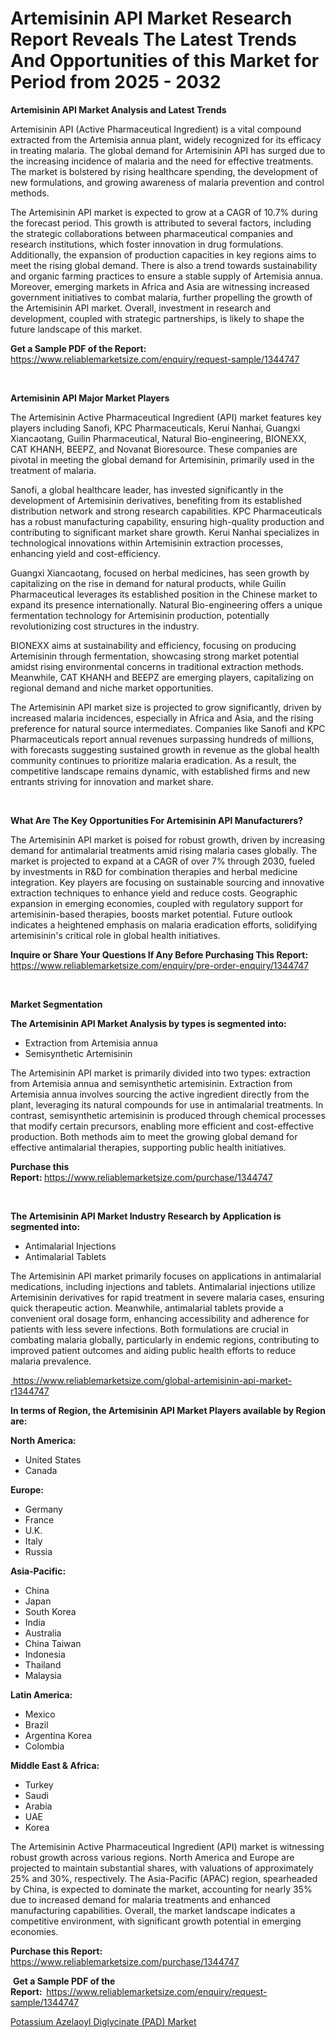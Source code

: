 <p><h1>Artemisinin API Market Research Report Reveals The Latest Trends And Opportunities of this Market for Period from 2025 - 2032</h1></p><p><strong>Artemisinin API Market Analysis and Latest Trends</strong></p>
<p><p>Artemisinin API (Active Pharmaceutical Ingredient) is a vital compound extracted from the Artemisia annua plant, widely recognized for its efficacy in treating malaria. The global demand for Artemisinin API has surged due to the increasing incidence of malaria and the need for effective treatments. The market is bolstered by rising healthcare spending, the development of new formulations, and growing awareness of malaria prevention and control methods.</p><p>The Artemisinin API market is expected to grow at a CAGR of 10.7% during the forecast period. This growth is attributed to several factors, including the strategic collaborations between pharmaceutical companies and research institutions, which foster innovation in drug formulations. Additionally, the expansion of production capacities in key regions aims to meet the rising global demand. There is also a trend towards sustainability and organic farming practices to ensure a stable supply of Artemisia annua. Moreover, emerging markets in Africa and Asia are witnessing increased government initiatives to combat malaria, further propelling the growth of the Artemisinin API market. Overall, investment in research and development, coupled with strategic partnerships, is likely to shape the future landscape of this market.</p></p>
<p><strong>Get a Sample PDF of the Report:&nbsp;</strong> <a href="https://www.reliablemarketsize.com/enquiry/request-sample/1344747?utm_campaign=2216&utm_medium=2&utm_source=Github&utm_content=ia&utm_term=02022025&utm_id=artemisinin-api">https://www.reliablemarketsize.com/enquiry/request-sample/1344747</a></p>
<p>&nbsp;</p>
<p><strong>Artemisinin API Major Market Players</strong></p>
<p><p>The Artemisinin Active Pharmaceutical Ingredient (API) market features key players including Sanofi, KPC Pharmaceuticals, Kerui Nanhai, Guangxi Xiancaotang, Guilin Pharmaceutical, Natural Bio-engineering, BIONEXX, CAT KHANH, BEEPZ, and Novanat Bioresource. These companies are pivotal in meeting the global demand for Artemisinin, primarily used in the treatment of malaria.</p><p>Sanofi, a global healthcare leader, has invested significantly in the development of Artemisinin derivatives, benefiting from its established distribution network and strong research capabilities. KPC Pharmaceuticals has a robust manufacturing capability, ensuring high-quality production and contributing to significant market share growth. Kerui Nanhai specializes in technological innovations within Artemisinin extraction processes, enhancing yield and cost-efficiency.</p><p>Guangxi Xiancaotang, focused on herbal medicines, has seen growth by capitalizing on the rise in demand for natural products, while Guilin Pharmaceutical leverages its established position in the Chinese market to expand its presence internationally. Natural Bio-engineering offers a unique fermentation technology for Artemisinin production, potentially revolutionizing cost structures in the industry.</p><p>BIONEXX aims at sustainability and efficiency, focusing on producing Artemisinin through fermentation, showcasing strong market potential amidst rising environmental concerns in traditional extraction methods. Meanwhile, CAT KHANH and BEEPZ are emerging players, capitalizing on regional demand and niche market opportunities.</p><p>The Artemisinin API market size is projected to grow significantly, driven by increased malaria incidences, especially in Africa and Asia, and the rising preference for natural source intermediates. Companies like Sanofi and KPC Pharmaceuticals report annual revenues surpassing hundreds of millions, with forecasts suggesting sustained growth in revenue as the global health community continues to prioritize malaria eradication. As a result, the competitive landscape remains dynamic, with established firms and new entrants striving for innovation and market share.</p></p>
<p>&nbsp;</p>
<p><strong>What Are The Key Opportunities For Artemisinin API Manufacturers?</strong></p>
<p><p>The Artemisinin API market is poised for robust growth, driven by increasing demand for antimalarial treatments amid rising malaria cases globally. The market is projected to expand at a CAGR of over 7% through 2030, fueled by investments in R&D for combination therapies and herbal medicine integration. Key players are focusing on sustainable sourcing and innovative extraction techniques to enhance yield and reduce costs. Geographic expansion in emerging economies, coupled with regulatory support for artemisinin-based therapies, boosts market potential. Future outlook indicates a heightened emphasis on malaria eradication efforts, solidifying artemisinin's critical role in global health initiatives.</p></p>
<p><strong>Inquire or Share Your Questions If Any Before Purchasing This Report:</strong> <a href="https://www.reliablemarketsize.com/enquiry/pre-order-enquiry/1344747?utm_campaign=2216&utm_medium=2&utm_source=Github&utm_content=ia&utm_term=02022025&utm_id=artemisinin-api">https://www.reliablemarketsize.com/enquiry/pre-order-enquiry/1344747</a></p>
<p>&nbsp;</p>
<p><strong>Market Segmentation</strong></p>
<p><strong>The Artemisinin API Market Analysis by types is segmented into:</strong></p>
<p><ul><li>Extraction from Artemisia annua</li><li>Semisynthetic Artemisinin</li></ul></p>
<p><p>The Artemisinin API market is primarily divided into two types: extraction from Artemisia annua and semisynthetic artemisinin. Extraction from Artemisia annua involves sourcing the active ingredient directly from the plant, leveraging its natural compounds for use in antimalarial treatments. In contrast, semisynthetic artemisinin is produced through chemical processes that modify certain precursors, enabling more efficient and cost-effective production. Both methods aim to meet the growing global demand for effective antimalarial therapies, supporting public health initiatives.</p></p>
<p><strong>Purchase this Report:&nbsp;</strong><a href="https://www.reliablemarketsize.com/purchase/1344747?utm_campaign=2216&utm_medium=2&utm_source=Github&utm_content=ia&utm_term=02022025&utm_id=artemisinin-api">https://www.reliablemarketsize.com/purchase/1344747</a></p>
<p>&nbsp;</p>
<p><strong>The Artemisinin API Market Industry Research by Application is segmented into:</strong></p>
<p><ul><li>Antimalarial Injections</li><li>Antimalarial Tablets</li></ul></p>
<p><p>The Artemisinin API market primarily focuses on applications in antimalarial medications, including injections and tablets. Antimalarial injections utilize Artemisinin derivatives for rapid treatment in severe malaria cases, ensuring quick therapeutic action. Meanwhile, antimalarial tablets provide a convenient oral dosage form, enhancing accessibility and adherence for patients with less severe infections. Both formulations are crucial in combating malaria globally, particularly in endemic regions, contributing to improved patient outcomes and aiding public health efforts to reduce malaria prevalence.</p></p>
<p><a href="https://www.reliablemarketsize.com/global-artemisinin-api-market-r1344747?utm_campaign=2216&utm_medium=2&utm_source=Github&utm_content=ia&utm_term=02022025&utm_id=artemisinin-api">&nbsp;https://www.reliablemarketsize.com/global-artemisinin-api-market-r1344747</a></p>
<p><strong>In terms of Region, the Artemisinin API Market Players available by Region are:</strong></p>
<p>
    <p> <strong> North America: </strong>
        <ul>
            <li>United States</li>
            <li>Canada</li>
        </ul>
        </p> 
    <p> <strong> Europe: </strong>
        <ul>
            <li>Germany</li>
            <li>France</li>
            <li>U.K.</li>
            <li>Italy</li>
            <li>Russia</li>
        </ul>
        </p> 
    <p> <strong> Asia-Pacific: </strong>
        <ul>
            <li>China</li>
            <li>Japan</li>
            <li>South Korea</li>
            <li>India</li>
            <li>Australia</li>
            <li>China Taiwan</li>
            <li>Indonesia</li>
            <li>Thailand</li>
            <li>Malaysia</li>
        </ul>
        </p> 
    <p> <strong> Latin America: </strong>
        <ul>
            <li>Mexico</li>
            <li>Brazil</li>
            <li>Argentina Korea</li>
            <li>Colombia</li>
        </ul>
        </p> 
    <p> <strong> Middle East & Africa: </strong>
        <ul>
            <li>Turkey</li>
            <li>Saudi</li>
            <li>Arabia</li>
            <li>UAE</li>
            <li>Korea</li>
        </ul>
    </p>
    </p>
<p><p>The Artemisinin Active Pharmaceutical Ingredient (API) market is witnessing robust growth across various regions. North America and Europe are projected to maintain substantial shares, with valuations of approximately 25% and 30%, respectively. The Asia-Pacific (APAC) region, spearheaded by China, is expected to dominate the market, accounting for nearly 35% due to increased demand for malaria treatments and enhanced manufacturing capabilities. Overall, the market landscape indicates a competitive environment, with significant growth potential in emerging economies.</p></p>
<p><strong>Purchase this Report: </strong><a href="https://www.reliablemarketsize.com/purchase/1344747?utm_campaign=2216&utm_medium=2&utm_source=Github&utm_content=ia&utm_term=02022025&utm_id=artemisinin-api">https://www.reliablemarketsize.com/purchase/1344747</a></p>
<p>&nbsp;<strong>Get a Sample PDF of the Report:&nbsp;&nbsp;</strong><a href="https://www.reliablemarketsize.com/enquiry/request-sample/1344747?utm_campaign=2216&utm_medium=2&utm_source=Github&utm_content=ia&utm_term=02022025&utm_id=artemisinin-api">https://www.reliablemarketsize.com/enquiry/request-sample/1344747</a></p>
<p><strong></strong></p>
<p><p><a href="https://github.com/millionkaryn68/Market-Research-Report-List-1/blob/main/potassium-azelaoyl-diglycinate-pad-market.md?utm_campaign=2216&utm_medium=2&utm_source=Github&utm_content=ia&utm_term=02022025&utm_id=artemisinin-api">Potassium Azelaoyl Diglycinate (PAD) Market</a></p></p>